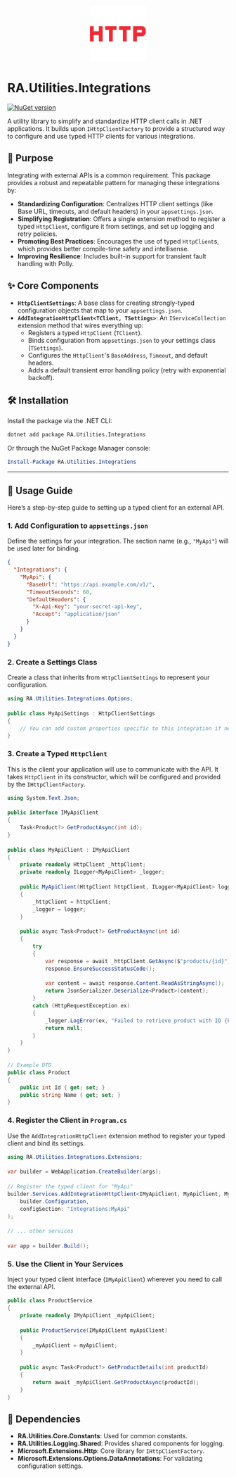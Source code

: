 <p align="center">
  <img src="../..//Assets/Images/http.png" alt="RA.Utilities.Integrations Logo" width="128">
</p>

# RA.Utilities.Integrations

[![NuGet version](https://img.shields.io/nuget/v/RA.Utilities.Integrations.svg)](https://www.nuget.org/packages/RA.Utilities.Integrations/)

A utility library to simplify and standardize HTTP client calls in .NET applications. It builds upon `IHttpClientFactory` to provide a structured way to configure and use typed HTTP clients for various integrations.

## 🎯 Purpose

Integrating with external APIs is a common requirement. This package provides a robust and repeatable pattern for managing these integrations by:

- **Standardizing Configuration**: Centralizes HTTP client settings (like Base URL, timeouts, and default headers) in your `appsettings.json`.
- **Simplifying Registration**: Offers a single extension method to register a typed `HttpClient`, configure it from settings, and set up logging and retry policies.
- **Promoting Best Practices**: Encourages the use of typed `HttpClient`s, which provides better compile-time safety and intellisense.
- **Improving Resilience**: Includes built-in support for transient fault handling with Polly.

## ✨ Core Components

-   **`HttpClientSettings`**: A base class for creating strongly-typed configuration objects that map to your `appsettings.json`.
-   **`AddIntegrationHttpClient<TClient, TSettings>`**: An `IServiceCollection` extension method that wires everything up:
    -   Registers a typed `HttpClient` (`TClient`).
    -   Binds configuration from `appsettings.json` to your settings class (`TSettings`).
    -   Configures the `HttpClient`'s `BaseAddress`, `Timeout`, and default headers.
    -   Adds a default transient error handling policy (retry with exponential backoff).

## 🛠️ Installation

Install the package via the .NET CLI:

```bash
dotnet add package RA.Utilities.Integrations
```

Or through the NuGet Package Manager console:

```powershell
Install-Package RA.Utilities.Integrations
```

---

## 🚀 Usage Guide

Here’s a step-by-step guide to setting up a typed client for an external API.

### 1. Add Configuration to `appsettings.json`

Define the settings for your integration. The section name (e.g., `"MyApi"`) will be used later for binding.

```json
{
  "Integrations": {
    "MyApi": {
      "BaseUrl": "https://api.example.com/v1/",
      "TimeoutSeconds": 60,
      "DefaultHeaders": {
        "X-Api-Key": "your-secret-api-key",
        "Accept": "application/json"
      }
    }
  }
}
```

### 2. Create a Settings Class

Create a class that inherits from `HttpClientSettings` to represent your configuration.

```csharp
using RA.Utilities.Integrations.Options;

public class MyApiSettings : HttpClientSettings
{
    // You can add custom properties specific to this integration if needed.
}
```

### 3. Create a Typed `HttpClient`

This is the client your application will use to communicate with the API. It takes `HttpClient` in its constructor, which will be configured and provided by the `IHttpClientFactory`.

```csharp
using System.Text.Json;

public interface IMyApiClient
{
    Task<Product?> GetProductAsync(int id);
}

public class MyApiClient : IMyApiClient
{
    private readonly HttpClient _httpClient;
    private readonly ILogger<MyApiClient> _logger;

    public MyApiClient(HttpClient httpClient, ILogger<MyApiClient> logger)
    {
        _httpClient = httpClient;
        _logger = logger;
    }

    public async Task<Product?> GetProductAsync(int id)
    {
        try
        {
            var response = await _httpClient.GetAsync($"products/{id}");
            response.EnsureSuccessStatusCode();

            var content = await response.Content.ReadAsStringAsync();
            return JsonSerializer.Deserialize<Product>(content);
        }
        catch (HttpRequestException ex)
        {
            _logger.LogError(ex, "Failed to retrieve product with ID {ProductId}.", id);
            return null;
        }
    }
}

// Example DTO
public class Product
{
    public int Id { get; set; }
    public string Name { get; set; }
}
```

### 4. Register the Client in `Program.cs`

Use the `AddIntegrationHttpClient` extension method to register your typed client and bind its settings.

```csharp
using RA.Utilities.Integrations.Extensions;

var builder = WebApplication.CreateBuilder(args);

// Register the typed client for "MyApi"
builder.Services.AddIntegrationHttpClient<IMyApiClient, MyApiClient, MyApiSettings>(
    builder.Configuration,
    configSection: "Integrations:MyApi"
);

// ... other services

var app = builder.Build();
```

### 5. Use the Client in Your Services

Inject your typed client interface (`IMyApiClient`) wherever you need to call the external API.

```csharp
public class ProductService
{
    private readonly IMyApiClient _myApiClient;

    public ProductService(IMyApiClient myApiClient)
    {
        _myApiClient = myApiClient;
    }

    public async Task<Product?> GetProductDetails(int productId)
    {
        return await _myApiClient.GetProductAsync(productId);
    }
}
```

## 🔗 Dependencies

-   **RA.Utilities.Core.Constants**: Used for common constants.
-   **RA.Utilities.Logging.Shared**: Provides shared components for logging.
-   **Microsoft.Extensions.Http**: Core library for `IHttpClientFactory`.
-   **Microsoft.Extensions.Options.DataAnnotations**: For validating configuration settings.